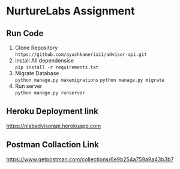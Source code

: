 # NurtureLabs Assignment

## Run Code
1. Clone Repository <br/>
```https://github.com/ayushkaneria11/advisor-api.git```
1. Install All dependensise <br/>
```pip install -r requirements.txt```
1. Migrate Database <br/>
```python manage.py makemigrations```
```python manage.py migrate```
1. Run server <br/>
```python manage.py runserver```

## Heroku Deployment link
https://nlabadvisorapi.herokuapp.com

## Postman Collaction Link
https://www.getpostman.com/collections/6e9b254a759a9a43b3b7

